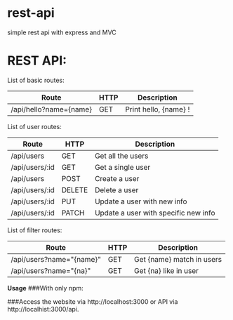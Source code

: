 # rest-api
simple rest api with express and MVC

# REST API:

List of basic routes:


**Route** | **HTTP** | **Description**
------------ | ------------- | -------------
/api/hello?name={name} | GET | Print hello, {name} !

List of user routes:

**Route** | **HTTP** | **Description**
------------ | ------------- | -------------
/api/users   | GET | Get all the users
/api/users/:id | GET | Get a single user
/api/users | POST | Create a user
/api/users/:id | DELETE | Delete a user
/api/users/:id | PUT | Update a user with new info
/api/users/:id | PATCH | Update a user with specific new info

List of filter routes:

**Route** | **HTTP** | **Description**
------------ | ------------- | -------------
/api/users?name="{name}"  | GET | Get {name} match in users
/api/users?name="{na}" | GET | Get {na} like in user

**Usage**
###With only npm:


###Access the website via http://localhost:3000 or API via http://localhist:3000/api.
